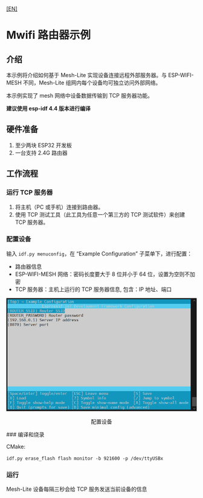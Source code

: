 [[EN]](./README.md)

# Mwifi 路由器示例

## 介绍

本示例将介绍如何基于 Mesh-Lite 实现设备连接远程外部服务器。与 ESP-WIFI-MESH 不同，Mesh-Lite 组网内每个设备均可独立访问外部网络。

本示例实现了 mesh 网络中设备数据传输到 TCP 服务器功能。

**建议使用 esp-idf 4.4 版本进行编译**

## 硬件准备

1. 至少两块 ESP32 开发板
2. 一台支持 2.4G 路由器

## 工作流程

### 运行 TCP 服务器

1. 将主机（PC 或手机）连接到路由器。
2. 使用 TCP 测试工具（此工具为任意一个第三方的 TCP 测试软件）来创建 TCP 服务器。

### 配置设备

输入 `idf.py menuconfig`，在 “Example Configuration” 子菜单下，进行配置：

 * 路由器信息
 * ESP-WIFI-MESH 网络：密码长度要大于 8 位并小于 64 位，设置为空则不加密
 * TCP 服务器：主机上运行的 TCP 服务器信息, 包含：IP 地址、端口

<div align=center>
<img src="device_config.png"  width="800">
<p> 配置设备 </p>
</div>
### 编译和烧录

CMake:
```shell
idf.py erase_flash flash monitor -b 921600 -p /dev/ttyUSBx
```

### 运行

Mesh-Lite 设备每隔三秒会给 TCP 服务发送当前设备的信息
